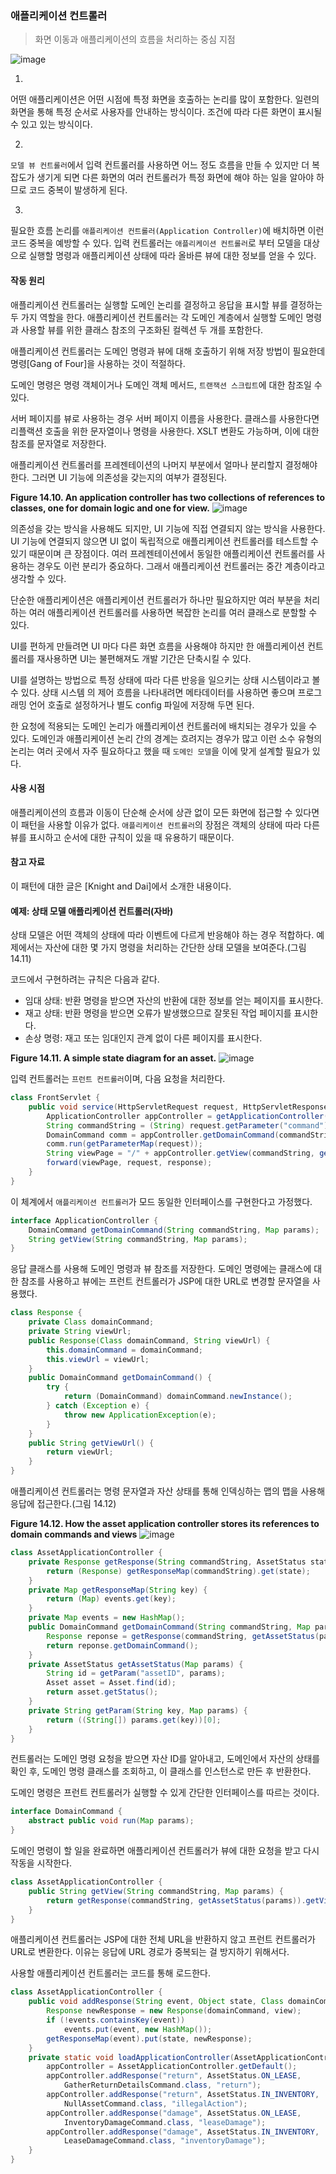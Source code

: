 ### 애플리케이션 컨트롤러

> 화면 이동과 애플리케이션의 흐름을 처리하는 중심 지점

![image](https://github.com/jongfeel/BookReview/assets/17442457/13e8cfdf-71b3-4afb-8149-c79dee7b7edd)

1.
어떤 애플리케이션은 어떤 시점에 특정 화면을 호출하는 논리를 많이 포함한다.
일련의 화면을 통해 특정 순서로 사용자를 안내하는 방식이다.
조건에 따라 다른 화면이 표시될 수 있고 있는 방식이다.

2.
`모델 뷰 컨트롤러`에서 입력 컨트롤러를 사용하면 어느 정도 흐름을 만들 수 있지만
더 복잡도가 생기게 되면 다른 화면의 여러 컨트롤러가 특정 화면에 해야 하는 일을 알아야 하므로 코드 중복이 발생하게 된다.

3.
필요한 흐름 논리를 `애플리케이션 컨트롤러(Application Controller)`에 배치하면 이런 코드 중복을 예방할 수 있다.
입력 컨트롤러는 `애플리케이션 컨트롤러`로 부터 모델을 대상으로 실행할 명령과 애플리케이션 상태에 따라 올바른 뷰에 대한 정보를 얻을 수 있다.

#### 작동 원리

애플리케이션 컨트롤러는 실행할 도메인 논리를 결정하고 응답을 표시할 뷰를 결정하는 두 가지 역할을 한다.
애플리케이션 컨트롤러는 각 도메인 계층에서 실행할 도메인 명령과 사용할 뷰를 위한 클래스 참조의 구조화된 컬렉션 두 개를 포함한다.

애플리케이션 컨트롤러는 도메인 명령과 뷰에 대해 호출하기 위해 저장 방법이 필요한데
명령[Gang of Four]을 사용하는 것이 적절하다.

도메인 명령은 명령 객체이거나 도메인 객체 메서드, `트랜잭션 스크립트`에 대한 참조일 수 있다.

서버 페이지를 뷰로 사용하는 경우 서버 페이지 이름을 사용한다.
클래스를 사용한다면 리플랙션 호출을 위한 문자열이나 명령을 사용한다.
XSLT 변환도 가능하며, 이에 대한 참조를 문자열로 저장한다.

애플리케이션 컨트롤러를 프레젠테이션의 나머지 부분에서 얼마나 분리할지 결정해야 한다.
그러면 UI 기능에 의존성을 갖는지의 여부가 결정된다.

**Figure 14.10. An application controller has two collections of references to classes, one for domain logic and one
for view.**
![image](https://github.com/jongfeel/BookReview/assets/17442457/f4ecee2c-330d-4373-a0f3-231f2bb23ab5)

의존성을 갖는 방식을 사용해도 되지만, UI 기능에 직접 연결되지 않는 방식을 사용한다.
UI 기능에 연결되지 않으면 UI 없이 독립적으로 애플리케이션 컨트롤러를 테스트할 수 있기 때문이며 큰 장점이다.
여러 프레젠테이션에서 동일한 애플리케이션 컨트롤러를 사용하는 경우도 이런 분리가 중요하다.
그래서 애플리케이션 컨트롤러는 중간 계층이라고 생각할 수 있다.

단순한 애플리케이션은 애플리케이션 컨트롤러가 하나만 필요하지만
여러 부분을 처리하는 여러 애플리케이션 컨트롤러를 사용하면 복잡한 논리를 여러 클래스로 분할할 수 있다.

UI를 편하게 만들려면 UI 마다 다른 화면 흐름을 사용해야 하지만
한 애플리케이션 컨트롤러를 재사용하면 UI는 불편해져도 개발 기간은 단축시킬 수 있다.

UI를 설명하는 방법으로 특정 상태에 따라 다른 반응을 일으키는 상태 시스템이라고 볼 수 있다.
상태 시스템 의 제어 흐름을 나타내려면 메타데이터를 사용하면 좋으며
프로그래밍 언어 호출로 설정하거나 별도 config 파일에 저장해 두면 된다.

한 요청에 적용되는 도메인 논리가 애플리케이션 컨트롤러에 배치되는 경우가 있을 수 있다.
도메인과 애플리케이션 논리 간의 경계는 흐려지는 경우가 많고
이런 소수 유형의 논리는 여러 곳에서 자주 필요하다고 했을 때 `도메인 모델`을 이에 맞게 설계할 필요가 있다.

#### 사용 시점

애플리케이션의 흐름과 이동이 단순해 순서에 상관 없이 모든 화면에 접근할 수 있다면 이 패턴을 사용할 이유가 없다.
`애플리케이션 컨트롤러`의 장점은 객체의 상태에 따라 다른 뷰를 표시하고 순서에 대한 규칙이 있을 때 유용하기 때문이다.

#### 참고 자료

이 패턴에 대한 글은 [Knight and Dai]에서 소개한 내용이다.

#### 예제: 상태 모델 애플리케이션 컨트롤러(자바)

상태 모델은 어떤 객체의 상태에 따라 이벤트에 다르게 반응해야 하는 경우 적합하다.
예제에서는 자산에 대한 몇 가지 명령을 처리하는 간단한 상태 모델을 보여준다.(그림 14.11)

코드에서 구현하려는 규칙은 다음과 같다.

- 임대 상태: 반환 명령을 받으면 자산의 반환에 대한 정보를 얻는 페이지를 표시한다.
- 재고 상태: 반환 명령을 받으면 오류가 발생했으므로 잘못된 작업 페이지를 표시한다.
- 손상 명령: 재고 또는 임대인지 관계 없이 다른 페이지를 표시한다.

**Figure 14.11. A simple state diagram for an asset.**
![image](https://github.com/jongfeel/BookReview/assets/17442457/a1043cf4-8a9e-48ce-a812-ef2f099c0da0)

입력 컨트롤러는 `프런트 컨트롤러`이며, 다음 요청을 처리한다.

``` java
class FrontServlet {
    public void service(HttpServletRequest request, HttpServletResponse response) throws IOException, ServletException {
        ApplicationController appController = getApplicationController(request);
        String commandString = (String) request.getParameter("command");
        DomainCommand comm = appController.getDomainCommand(commandString, getParameterMap(request));
        comm.run(getParameterMap(request));
        String viewPage = "/" + appController.getView(commandString, getParameterMap(request)) + ".jsp";
        forward(viewPage, request, response);
    }
}
```

이 체계에서 `애플리케이션 컨트롤러`가 모드 동일한 인터페이스를 구현한다고 가정했다.

``` java
interface ApplicationController {
    DomainCommand getDomainCommand(String commandString, Map params);
    String getView(String commandString, Map params);
}
```

응답 클래스를 사용해 도메인 명령과 뷰 참조를 저장한다.
도메인 명령에는 클래스에 대한 참조를 사용하고
뷰에는 프런트 컨트롤러가 JSP에 대한 URL로 변경할 문자열을 사용했다.

``` java
class Response {
    private Class domainCommand;
    private String viewUrl;
    public Response(Class domainCommand, String viewUrl) {
        this.domainCommand = domainCommand;
        this.viewUrl = viewUrl;
    }
    public DomainCommand getDomainCommand() {
        try {
            return (DomainCommand) domainCommand.newInstance();
        } catch (Exception e) {
            throw new ApplicationException(e);
        }
    }
    public String getViewUrl() {
        return viewUrl;
    }
}
```

애플리케이션 컨트롤러는 명령 문자열과 자산 상태를 통해 인덱싱하는 맵의 맵을 사용해 응답에 접근한다.(그림 14.12)

**Figure 14.12. How the asset application controller stores its references to domain commands and views**
![image](https://github.com/jongfeel/BookReview/assets/17442457/3d315073-2c06-4af7-8388-26c2bb303226)

``` java
class AssetApplicationController {
    private Response getResponse(String commandString, AssetStatus state) {
        return (Response) getResponseMap(commandString).get(state);
    }
    private Map getResponseMap(String key) {
        return (Map) events.get(key);
    }
    private Map events = new HashMap();
    public DomainCommand getDomainCommand(String commandString, Map params) {
        Response reponse = getResponse(commandString, getAssetStatus(params));
        return reponse.getDomainCommand();
    }
    private AssetStatus getAssetStatus(Map params) {
        String id = getParam("assetID", params);
        Asset asset = Asset.find(id);
        return asset.getStatus();
    }
    private String getParam(String key, Map params) {
        return ((String[]) params.get(key))[0];
    }
}
```

컨트롤러는 도메인 명령 요청을 받으면 자산 ID를 알아내고,
도메인에서 자산의 상태를 확인 후, 도메인 명령 클래스를 조회하고, 이 클래스를 인스턴스로 만든 후 반환한다.

도메인 명령은 프런트 컨트롤러가 실행할 수 있게 간단한 인터페이스를 따르는 것이다.

``` java
interface DomainCommand {
    abstract public void run(Map params);
}
```

도메인 명령이 할 일을 완료하면 애플리케이션 컨트롤러가 뷰에 대한 요청을 받고 다시 작동을 시작한다.

``` java
class AssetApplicationController {
    public String getView(String commandString, Map params) {
        return getResponse(commandString, getAssetStatus(params)).getViewUrl();
    }
}
```

애플리케이션 컨트롤러는 JSP에 대한 전체 URL을 반환하지 않고 프런트 컨트롤러가 URL로 변환한다.
이유는 응답에 URL 경로가 중복되는 걸 방지하기 위해서다.

사용할 애플리케이션 컨트롤러는 코드를 통해 로드한다.

``` java
class AssetApplicationController {
    public void addResponse(String event, Object state, Class domainCommand, String view) {
        Response newResponse = new Response(domainCommand, view);
        if (!events.containsKey(event))
            events.put(event, new HashMap());
        getResponseMap(event).put(state, newResponse);
    }
    private static void loadApplicationController(AssetApplicationController appController) {
        appController = AssetApplicationController.getDefault();
        appController.addResponse("return", AssetStatus.ON_LEASE,
            GatherReturnDetailsCommand.class, "return");
        appController.addResponse("return", AssetStatus.IN_INVENTORY,
            NullAssetCommand.class, "illegalAction");
        appController.addResponse("damage", AssetStatus.ON_LEASE,
            InventoryDamageCommand.class, "leaseDamage");
        appController.addResponse("damage", AssetStatus.IN_INVENTORY,
            LeaseDamageCommand.class, "inventoryDamage");
    }
}
```